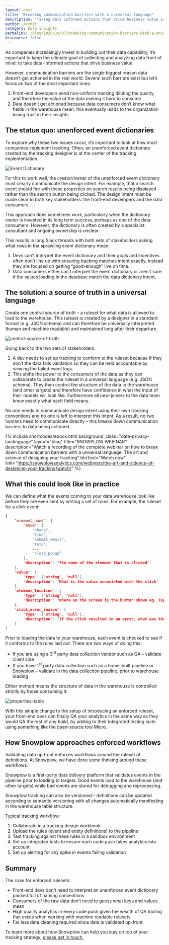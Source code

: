 ```yaml
---
layout: post
title: "Breaking communication barriers with a universal language"
description: "Taking data informed actions that drive business value is the ultimate goal of building your data capability, yet communication barriers are the biggest reason data doesn’t get actioned. You can overcome these barriers by validating data up front, enforcing workflows around the ruleset of definitions." 
author: Archit
category: Data insights
permalink: /blog/2020/10/07/breaking-communication-barriers-with-a-universal-language/
discourse: false
---
```



As companies increasingly invest in building out their data capability, it’s important to keep the ultimate goal of collecting and analyzing data front of mind: to take data-informed actions that drive business value. 

However, communication barriers are the single biggest reason data doesn’t get actioned in the real world. Several such barriers exist but let’s focus on two of the most important ones:



1. Front-end developers send non-uniform tracking diluting the quality, and therefore the value of the data making it hard to consume
2. Data doesn’t get actioned because data consumers don’t know what fields in the warehouse mean, this eventually leads to the organization losing trust in their insights


## The status quo: unenforced event dictionaries

To explore why these two issues occur, it’s important to look at how most companies implement tracking. Often, an unenforced event dictionary created by the tracking designer is at the center of the tracking implementation. 



![Event Dictionary](/assets/img/blog/2020/10/event-dictionary.png)


For this to work well, the creator/owner of the unenforced event dictionary must clearly communicate the design intent. For example, that a search event should fire with these properties on search results being displayed - rather than the search button being clicked. The design intent must be made clear to both key stakeholders: the front-end developers and the data consumers.

This approach does sometimes work, particularly when the dictionary owner is invested in its long term success, perhaps as one of the data consumers. However, the dictionary is often created by a specialist consultant and ongoing ownership is unclear. 

This results in long Slack threads with both sets of stakeholders asking what rows in the sprawling event dictionary mean:



1. Devs can’t interpret the event dictionary and their goals and incentives often don’t line up with ensuring tracking matches intent exactly, instead they are focused on getting “good-enough” live on time.
2. Data consumers either can’t interpret the event dictionary or aren’t sure if the values loading in the database match the data dictionary intent. 


## The solution: a source of truth in a universal language

Create one central source of truth – a ruleset for what data is allowed to load to the warehouse. This ruleset is created by a designer in a standard format (e.g. JSON schema) and can therefore be universally interpreted (human and machine readable) and maintained long after their departure. 


![central-source-of-truth](/assets/img/blog/2020/10/central-source-of-truth.png)



Going back to the two sets of stakeholders:



1. A dev needs to set up tracking to conform to the ruleset because if they don’t the data fails validation so they can be held accountable by viewing the failed event logs. 
2. This shifts the power to the consumers of the data as they can collaborate to create the ruleset in a universal language (e.g. JSON schema). They then control the structure of the data in the warehouse (and other targets) and therefore have confidence in what the input of their models will look like. Furthermore all new-joiners to the data team know exactly what each field means.

No one needs to communicate design intent using their own tracking conventions and no one is left to interpret this intent. As a result, no two humans need to communicate directly – this breaks down communication barriers to data being actioned.



 {% include shortcodes/ebook.html background_class="data-privacy-landingpage" layout="blog" title="SNOWPLOW WEBINAR" description="Watch a recording of the complete webinar on how to break down communication barriers with a universal language: The art and science of designing your tracking" btnText="Watch now" link="https://snowplowanalytics.com/webinars/the-art-and-science-of-designing-your-tracking/watch/" %}


## What this could look like in practice

We can define what the events coming to your data warehouse look like before they are even sent by writing a set of rules. For example, the ruleset for a click event:



```json
{
    "element_name": {
        "enum": [
            "share",
            "like",
            "submit_email",
            "rate",
            ...
            "close_popup”
        ],
        "description": "The name of the element that is clicked"
    },
    "value": {
        "type": ["string", "null"],
        "description": "What is the value associated with the click"
    },
    "element_location": {
        "type": ["string", "null"],
        "description": "Where on the screen is the button shown eg. Top, left"
    },
    "click_error_reason": {
        "type": ["string", "null"],
        "description": "If the click resulted in an error, what was the reason eg. Invalid character in text field"
    }
}
```

Prior to loading the data to your warehouse, each event is checked to see if it conforms to the rules laid out. There are two ways of doing this:



*   If you are using a 3<sup>rd</sup> party data collection vendor such as GA – validate client side
*   If you have 1<sup>st</sup> party data collection such as a home-built pipeline or Snowplow – validate in the data collection pipeline, prior to warehouse loading

Either method means the structure of data in the warehouse is controlled strictly by those consuming it.

![properties-table](/assets/img/blog/2020/10/properties-table.png)


With this simple change to the setup of introducing an enforced ruleset, your front-end devs can finally QA your analytics in the same way as they would QA the rest of any build, by adding to their integrated testing suite using something like the open-source tool Micro.


## How Snowplow approaches enforced workflows

Validating data up front enforces workflows around the ruleset of definitions. At Snowplow, we have done some thinking around these workflows.

Snowplow is a first-party data delivery platform that validates events in the pipeline prior to loading to targets. Good events load to the warehouse (and other targets) while bad events are stored for debugging and reprocessing. 

Snowplow tracking can also be versioned – definitions can be updated according to semantic versioning with all changes automatically manifesting in the warehouse table structure.

Typical tracking workflow:



1. Collaborate in a tracking design workbook
2. Upload the rules (event and entity definitions) to the pipeline
3. Test tracking against these rules in a sandbox environment
4. Set up integrated tests to ensure each code push takes analytics into account
5. Set up alerting for any spike in events failing validation


## Summary

The case for enforced rulesets:



*   Front-end devs don’t need to interpret an unenforced event dictionary packed full of naming conventions
*   Consumers of the raw data don’t need to guess what keys and values mean
*   High quality analytics in every code push given the wealth of QA tooling that exists when working with machine readable rulesets
*   Far less data cleaning required since data is validated up-front

To learn more about how Snowplow can help you stay on top of your tracking strategy, [please get in touch.](https://snowplowanalytics.com/get-started/)